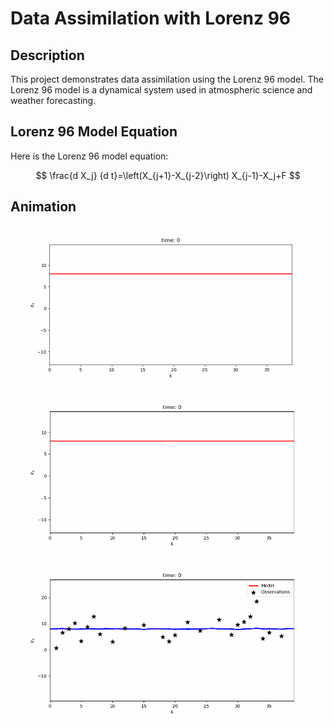 # Data Assimilation with Lorenz 96

## Description
This project demonstrates data assimilation using the Lorenz 96 model. The Lorenz 96 model is a dynamical system used in atmospheric science and weather forecasting.

## Lorenz 96 Model Equation

Here is the Lorenz 96 model equation:

$$
\frac{d X_j}  {d t}=\left(X_{j+1}-X_{j-2}\right) X_{j-1}-X_j+F
$$

## Animation

<img src="notebooks/gifs/lorenz96_1d.gif" alt="Lorenz 96 Animation" width="500"/>

![Lorenz 96 Animation](notebooks/gifs/lorenz96_1d.gif)


![Lorenz 96 Animation](notebooks/gifs/lorenz96_EnKF.gif)

